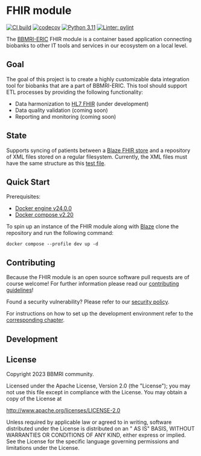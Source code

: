 # FHIR module

[![CI build](https://github.com/BBMRI-cz/fhir-module/actions/workflows/build.yml/badge.svg)](https://github.com/BBMRI-cz/Data-Integration-Module/actions/workflows/build.yml) [![codecov](https://codecov.io/gh/BBMRI-cz/fhir-module/branch/master/graph/badge.svg?token=3eklJNhIS5)](https://codecov.io/gh/BBMRI-cz/fhir-module) [![Python 3.11](https://img.shields.io/badge/python-3.11-blue.svg)](https://www.python.org/downloads/release/python-360/) [![Linter: pylint](https://img.shields.io/badge/Linter-pylint-yellowgreen)](https://github.com/pylint-dev/pylint)

The [BBMRI-ERIC](https://www.bbmri-eric.eu/) FHIR module is a container based application connecting biobanks
to other IT tools and services in our ecosystem on a local level.
## Goal

The goal of this project is to create a highly customizable data integration tool for biobanks that are a
part of BBMRI-ERIC. This tool should support ETL processes by providing the following functionality:

- Data harmonization to [HL7 FHIR](https://www.hl7.org/fhir/) (under development)
- Data quality validation (coming soon)
- Reporting and monitoring (coming soon)

## State

Supports syncing of patients between a [Blaze FHIR store](https://github.com/samply/blaze) and a repository of XML files
stored on a regular filesystem.
Currently, the XML files must have the same structure as this [test file](./test/xml_data/MMCI_1.xml).

## Quick Start

Prerequisites:

- [Docker engine v24.0.0](https://docs.docker.com/engine/release-notes/24.0/#2400)
- [Docker compose v2.20](https://docs.docker.com/compose/release-notes/#2200)

To spin up an instance of the FHIR module along with [Blaze](https://github.com/samply/blaze) clone the repository and
run the following command:

```shell
docker compose --profile dev up -d
```

## Contributing

Because the FHIR module is an open source software pull requests are of course welcome! For further information please
read our [contributing guidelines](docs/CONTRIBUTING.md)!

Found a security vulnerability? Please refer to our [security policy](docs/SECURITY.md).

For instructions on how to set up the development environment refer to the
[corresponding chapter](docs/CONTRIBUTING.md#development-environment).

## Development

## License

Copyright 2023 BBMRI community.

Licensed under the Apache License, Version 2.0 (the "License"); you may not use this file except in compliance with the
License. You may obtain a copy of the License at

http://www.apache.org/licenses/LICENSE-2.0

Unless required by applicable law or agreed to in writing, software distributed under the License is distributed on an "
AS IS" BASIS, WITHOUT WARRANTIES OR CONDITIONS OF ANY KIND, either express or implied. See the License for the specific
language governing permissions and limitations under the License.